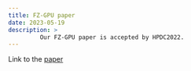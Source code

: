 ```yaml
---
title: FZ-GPU paper
date: 2023-05-19
description: >
         Our FZ-GPU paper is accepted by HPDC2022.
---
```


Link to the <a href="https://github.com/szcompressor/FZ-GPU">paper</a>